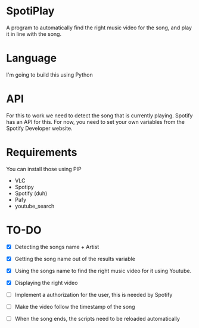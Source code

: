 # SpotiPlay
A program to automatically find the right music video for the song, and play it in line with the song. 

# Language
I'm going to build this using Python

# API
For this to work we need to detect the song that is currently playing. Spotify has an API for this. 
For now, you need to set your own variables from the Spotify Developer website. 

# Requirements 
You can install those using PIP
 - VLC
 - Spotipy
 - Spotify (duh)
 - Pafy
 - youtube_search

# TO-DO 
- [X] Detecting the songs name + Artist
- [x] Getting the song name out of the results variable
- [x] Using the songs name to find the right music video for it using Youtube. 
- [x] Displaying the right video
- [ ] Implement a authorization for the user, this is needed by Spotify
- [ ] Make the video follow the timestamp of the song
- [ ] When the song ends, the scripts need to be reloaded automatically



